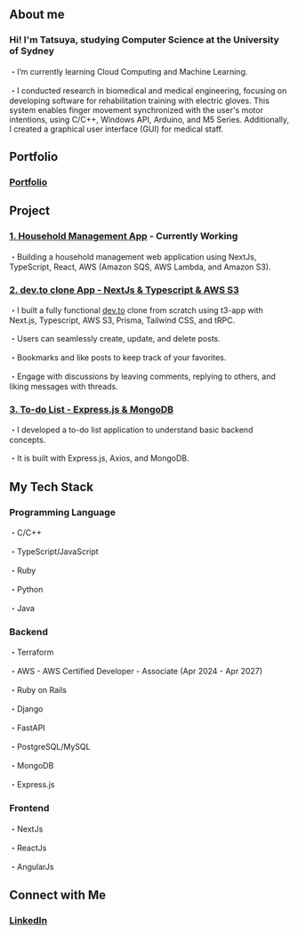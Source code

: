 ## About me
### Hi! I'm Tatsuya, studying Computer Science at the University of Sydney
・I’m currently learning Cloud Computing and Machine Learning.

・I conducted research in biomedical and medical engineering, focusing on developing software for rehabilitation training with electric gloves. This system enables finger movement synchronized with the user's motor intentions, using C/C++, Windows API, Arduino, and M5 Series. Additionally, I created a graphical user interface (GUI) for medical staff.

## Portfolio
### [Portfolio](https://tn-profile-one.vercel.app/)


## Project
### [1. Household Management App](https://github.com/Tatsuya-Naka/household-management-app) - Currently Working

・Building a household management web application using NextJs, TypeScript, React, AWS (Amazon SQS, AWS Lambda, and Amazon S3).

### [2. dev.to clone App - NextJs & Typescript & AWS S3](https://github.com/Tatsuya-Naka/blogging-clone)

・I built a fully functional [dev.to](https://dev.to/) clone from scratch using t3-app with Next.js, Typescript, AWS S3, Prisma, Tailwind CSS, and tRPC.

・Users can seamlessly create, update, and delete posts.

・Bookmarks and like posts to keep track of your favorites.

・Engage with discussions by leaving comments, replying to others, and liking messages with threads.

### [3. To-do List - Express.js & MongoDB](https://github.com/Tatsuya-Naka/To-do-list-using-Express.js-and-MongoDB)

・I developed a to-do list application to understand basic backend concepts. 

・It is built with Express.js, Axios, and MongoDB.

## My Tech Stack
### Programming Language
・C/C++

・TypeScript/JavaScript

・Ruby

・Python

・Java

### Backend 
・Terraform

・AWS - AWS Certified Developer - Associate (Apr 2024 - Apr 2027)

・Ruby on Rails

・Django

・FastAPI

・PostgreSQL/MySQL

・MongoDB

・Express.js


### Frontend
・NextJs

・ReactJs

・AngularJs

## Connect with Me
### [LinkedIn](https://www.linkedin.com/in/tatsuya-nakagomi-9231a7239/)

